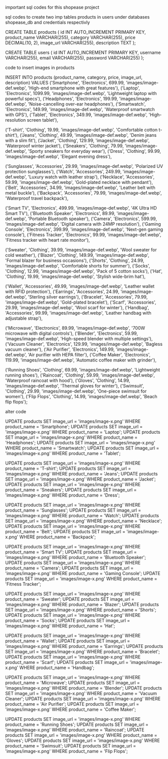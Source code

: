 important sql codes for this shopease project 

sql codes to create two imp tables products in users under databases shopease_db and credentials respectivly 


CREATE TABLE products (
    id INT AUTO_INCREMENT PRIMARY KEY,
    product_name VARCHAR(255),
    category VARCHAR(255),
    price DECIMAL(10, 2),
    image_url VARCHAR(255),
    description TEXT
);



CREATE TABLE users (
    id INT AUTO_INCREMENT PRIMARY KEY,
    username VARCHAR(255),
    email VARCHAR(255),
    password VARCHAR(255)
);



code to insert images in products


INSERT INTO products (product_name, category, price, image_url, description) VALUES
('Smartphone', 'Electronics', 699.99, 'images/image-def.webp', 'High-end smartphone with great features'),
('Laptop', 'Electronics', 1099.99, 'images/image-def.webp', 'Lightweight laptop with powerful specs'),
('Headphones', 'Electronics', 199.99, 'images/image-def.webp', 'Noise-cancelling over-ear headphones'),
('Smartwatch', 'Electronics', 149.99, 'images/image-def.webp', 'Waterproof smartwatch with GPS'),
('Tablet', 'Electronics', 349.99, 'images/image-def.webp', 'High-resolution screen tablet'),

('T-shirt', 'Clothing', 19.99, 'images/image-def.webp', 'Comfortable cotton t-shirt'),
('Jeans', 'Clothing', 49.99, 'images/image-def.webp', 'Denim jeans with a slim fit'),
('Jacket', 'Clothing', 129.99, 'images/image-def.webp', 'Waterproof winter jacket'),
('Sneakers', 'Clothing', 79.99, 'images/image-def.webp', 'Sporty sneakers for everyday wear'),
('Dress', 'Clothing', 99.99, 'images/image-def.webp', 'Elegant evening dress'),

('Sunglasses', 'Accessories', 29.99, 'images/image-def.webp', 'Polarized UV protection sunglasses'),
('Watch', 'Accessories', 249.99, 'images/image-def.webp', 'Luxury watch with leather strap'),
('Necklace', 'Accessories', 59.99, 'images/image-def.webp', 'Gold-plated necklace with pendant'),
('Belt', 'Accessories', 34.99, 'images/image-def.webp', 'Leather belt with metal buckle'),
('Backpack', 'Accessories', 79.99, 'images/image-def.webp', 'Waterproof travel backpack'),

('Smart TV', 'Electronics', 499.99, 'images/image-def.webp', '4K Ultra HD Smart TV'),
('Bluetooth Speaker', 'Electronics', 89.99, 'images/image-def.webp', 'Portable Bluetooth speaker'),
('Camera', 'Electronics', 599.99, 'images/image-def.webp', 'Digital camera with 24MP resolution'),
('Gaming Console', 'Electronics', 399.99, 'images/image-def.webp', 'Next-gen gaming console'),
('Fitness Tracker', 'Electronics', 99.99, 'images/image-def.webp', 'Fitness tracker with heart rate monitor'),

('Sweater', 'Clothing', 39.99, 'images/image-def.webp', 'Wool sweater for cold weather'),
('Blazer', 'Clothing', 149.99, 'images/image-def.webp', 'Formal blazer for business occasions'),
('Shorts', 'Clothing', 24.99, 'images/image-def.webp', 'Comfortable shorts for summer'),
('Socks', 'Clothing', 12.99, 'images/image-def.webp', 'Pack of 5 cotton socks'),
('Hat', 'Clothing', 19.99, 'images/image-def.webp', 'Stylish wide-brim hat'),

('Wallet', 'Accessories', 49.99, 'images/image-def.webp', 'Leather wallet with RFID protection'),
('Earrings', 'Accessories', 24.99, 'images/image-def.webp', 'Sterling silver earrings'),
('Bracelet', 'Accessories', 79.99, 'images/image-def.webp', 'Gold-plated bracelet'),
('Scarf', 'Accessories', 29.99, 'images/image-def.webp', 'Wool scarf for winter'),
('Handbag', 'Accessories', 99.99, 'images/image-def.webp', 'Leather handbag with adjustable strap'),

('Microwave', 'Electronics', 89.99, 'images/image-def.webp', '700W microwave with digital controls'),
('Blender', 'Electronics', 59.99, 'images/image-def.webp', 'High-speed blender with multiple settings'),
('Vacuum Cleaner', 'Electronics', 129.99, 'images/image-def.webp', 'Bagless vacuum cleaner'),
('Air Purifier', 'Electronics', 149.99, 'images/image-def.webp', 'Air purifier with HEPA filter'),
('Coffee Maker', 'Electronics', 119.99, 'images/image-def.webp', 'Automatic coffee maker with grinder'),

('Running Shoes', 'Clothing', 69.99, 'images/image-def.webp', 'Lightweight running shoes'),
('Raincoat', 'Clothing', 59.99, 'images/image-def.webp', 'Waterproof raincoat with hood'),
('Gloves', 'Clothing', 14.99, 'images/image-def.webp', 'Thermal gloves for winter'),
('Swimsuit', 'Clothing', 29.99, 'images/image-def.webp', 'One-piece swimsuit for women'),
('Flip Flops', 'Clothing', 14.99, 'images/image-def.webp', 'Beach flip flops');





alter code 




UPDATE products SET image_url = 'images/image-x.png' WHERE product_name = 'Smartphone';
UPDATE products SET image_url = 'images/image-x.png' WHERE product_name = 'Laptop';
UPDATE products SET image_url = 'images/image-x.png' WHERE product_name = 'Headphones';
UPDATE products SET image_url = 'images/image-x.png' WHERE product_name = 'Smartwatch';
UPDATE products SET image_url = 'images/image-x.png' WHERE product_name = 'Tablet';

UPDATE products SET image_url = 'images/image-x.png' WHERE product_name = 'T-shirt';
UPDATE products SET image_url = 'images/image-x.png' WHERE product_name = 'Jeans';
UPDATE products SET image_url = 'images/image-x.png' WHERE product_name = 'Jacket';
UPDATE products SET image_url = 'images/image-x.png' WHERE product_name = 'Sneakers';
UPDATE products SET image_url = 'images/image-x.png' WHERE product_name = 'Dress';

UPDATE products SET image_url = 'images/image-x.png' WHERE product_name = 'Sunglasses';
UPDATE products SET image_url = 'images/image-x.png' WHERE product_name = 'Watch';
UPDATE products SET image_url = 'images/image-x.png' WHERE product_name = 'Necklace';
UPDATE products SET image_url = 'images/image-x.png' WHERE product_name = 'Belt';
UPDATE products SET image_url = 'images/image-x.png' WHERE product_name = 'Backpack';

UPDATE products SET image_url = 'images/image-x.png' WHERE product_name = 'Smart TV';
UPDATE products SET image_url = 'images/image-x.png' WHERE product_name = 'Bluetooth Speaker';
UPDATE products SET image_url = 'images/image-x.png' WHERE product_name = 'Camera';
UPDATE products SET image_url = 'images/image-x.png' WHERE product_name = 'Gaming Console';
UPDATE products SET image_url = 'images/image-x.png' WHERE product_name = 'Fitness Tracker';

UPDATE products SET image_url = 'images/image-x.png' WHERE product_name = 'Sweater';
UPDATE products SET image_url = 'images/image-x.png' WHERE product_name = 'Blazer';
UPDATE products SET image_url = 'images/image-x.png' WHERE product_name = 'Shorts';
UPDATE products SET image_url = 'images/image-x.png' WHERE product_name = 'Socks';
UPDATE products SET image_url = 'images/image-x.png' WHERE product_name = 'Hat';

UPDATE products SET image_url = 'images/image-x.png' WHERE product_name = 'Wallet';
UPDATE products SET image_url = 'images/image-x.png' WHERE product_name = 'Earrings';
UPDATE products SET image_url = 'images/image-x.png' WHERE product_name = 'Bracelet';
UPDATE products SET image_url = 'images/image-x.png' WHERE product_name = 'Scarf';
UPDATE products SET image_url = 'images/image-x.png' WHERE product_name = 'Handbag';

UPDATE products SET image_url = 'images/image-x.png' WHERE product_name = 'Microwave';
UPDATE products SET image_url = 'images/image-x.png' WHERE product_name = 'Blender';
UPDATE products SET image_url = 'images/image-x.png' WHERE product_name = 'Vacuum Cleaner';
UPDATE products SET image_url = 'images/image-x.png' WHERE product_name = 'Air Purifier';
UPDATE products SET image_url = 'images/image-x.png' WHERE product_name = 'Coffee Maker';

UPDATE products SET image_url = 'images/image-x.png' WHERE product_name = 'Running Shoes';
UPDATE products SET image_url = 'images/image-x.png' WHERE product_name = 'Raincoat';
UPDATE products SET image_url = 'images/image-x.png' WHERE product_name = 'Gloves';
UPDATE products SET image_url = 'images/image-x.png' WHERE product_name = 'Swimsuit';
UPDATE products SET image_url = 'images/image-x.png' WHERE product_name = 'Flip Flops';
